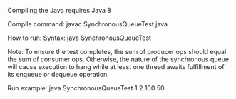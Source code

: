 Compiling the Java requires Java 8

Compile command:
  javac SynchronousQueueTest.java
  
How to run:
  Syntax: java SynchronousQueueTest <num producers> <num consumers> <num producer ops> <num consumer ops>
  
  Note: To ensure the test completes, the sum of producer ops should equal the sum of consumer ops.
        Otherwise, the nature of the synchronous queue will cause execution to hang while at least one thread
        awaits fulfillment of its enqueue or dequeue operation.
        
  Run example:
    java SynchronousQueueTest 1 2 100 50
